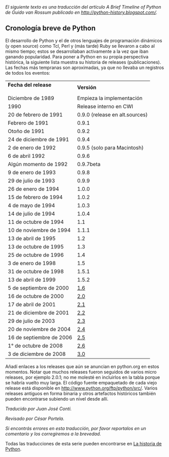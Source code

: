 <html><body><em>El siguiente texto es una traducción del artículo A Brief Timeline of Python de Guido van Rossum publicado en <a href="http://python-history.blogspot.com/" target="_blank">http://python-history.blogspot.com/</a>.</em><!--more-->

<h2>Cronología breve de Python</h2>

El desarrollo de Python y el de otros lenguajes de programación dinámicos (y open source) como Tcl, Perl y (más tarde) Ruby se llevaron a cabo al mismo tiempo; estos se desarrollaban activamente a la vez que iban ganando popularidad. Para poner a Python en su propia perspectiva histórica, la siguiente lista muestra su historia de releases (publicaciones). Las fechas más tempranas son aproximadas, ya que no llevaba un registros de todos los eventos:

<table border="0">

<tbody>

<tr>

<td><strong>Fecha del release

</strong></td>

<td><strong>Versión</strong></td>

</tr>

<!-- -->

<tr>

<td>Diciembre de 1989</td>

<td>Empieza la implementación</td>

</tr>

<!-- -->

<tr>

<td>1990</td>

<td>Release interno en CWI</td>

</tr>

<!-- -->

<tr>

<td>20 de febrero de 1991</td>

<td>0.9.0 (release en alt.sources)</td>

</tr>

<!-- -->

<tr>

<td>Febrero de 1991</td>

<td>0.9.1</td>

</tr>

<!-- -->

<tr>

<td>Otoño de 1991</td>

<td>0.9.2</td>

</tr>

<!-- -->

<tr>

<td>24 de diciembre de 1991</td>

<td>0.9.4</td>

</tr>

<!-- -->

<tr>

<td>2 de enero de 1992</td>

<td>0.9.5 (solo para Macintosh)</td>

</tr>

<!-- -->

<tr>

<td>6 de abril 1992</td>

<td>0.9.6</td>

</tr>

<!-- -->

<tr>

<td>Algún momento de 1992</td>

<td>0.9.7beta</td>

</tr>

<!-- -->

<tr>

<td>9 de enero de 1993</td>

<td>0.9.8</td>

</tr>

<!-- -->

<tr>

<td>29 de julio de 1993</td>

<td>0.9.9</td>

</tr>

<!-- -->

<tr>

<td>26 de enero de 1994</td>

<td>1.0.0</td>

</tr>

<!-- -->

<tr>

<td>15 de febrero de 1994</td>

<td>1.0.2</td>

</tr>

<!-- -->

<tr>

<td>4 de mayo de 1994</td>

<td>1.0.3</td>

</tr>

<!-- -->

<tr>

<td>14 de julio de 1994</td>

<td>1.0.4</td>

</tr>

<!-- -->

<tr>

<td>11 de octubre de 1994</td>

<td>1.1</td>

</tr>

<!-- -->

<tr>

<td>10 de noviembre de 1994</td>

<td>1.1.1</td>

</tr>

<!-- -->

<tr>

<td>13 de abril de 1995</td>

<td>1.2</td>

</tr>

<!-- -->

<tr>

<td>13 de octubre de 1995</td>

<td>1.3</td>

</tr>

<!-- -->

<tr>

<td>25 de octubre de 1996</td>

<td>1.4</td>

</tr>

<!-- -->

<tr>

<td>3 de enero de 1998</td>

<td>1.5</td>

</tr>

<!-- -->

<tr>

<td>31 de octubre de 1998</td>

<td>1.5.1</td>

</tr>

<!-- -->

<tr>

<td>13 de abril de 1999</td>

<td>1.5.2</td>

</tr>

<!-- -->

<tr>

<td>5 de septiembre de 2000</td>

<td><a href="http://www.python.org/download/releases/1.6/">1.6</a></td>

</tr>

<!-- -->

<tr>

<td>16 de octubre de 2000</td>

<td><a href="http://www.python.org/download/releases/2.0/">2.0</a></td>

</tr>

<!-- -->

<tr>

<td>17 de abril de 2001</td>

<td><a href="http://www.python.org/download/releases/2.1/">2.1</a></td>

</tr>

<!-- -->

<tr>

<td>21 de diciembre de 2001</td>

<td><a href="http://www.python.org/download/releases/2.2/">2.2</a></td>

</tr>

<!-- -->

<tr>

<td>29 de julio de 2003</td>

<td><a href="http://www.python.org/download/releases/2.3/">2.3</a></td>

</tr>

<!-- -->

<tr>

<td>20 de noviembre de 2004</td>

<td><a href="http://www.python.org/download/releases/2.4/">2.4</a></td>

</tr>

<!-- -->

<tr>

<td>16 de septiembre de 2006</td>

<td><a href="http://www.python.org/download/releases/2.5/">2.5</a></td>

</tr>

<!-- -->

<tr>

<td>1° de octubre de 2008</td>

<td><a href="http://www.python.org/download/releases/2.6/">2.6</a></td>

</tr>

<!-- -->

<tr>

<td>3 de diciembre de 2008</td>

<td><a href="http://www.python.org/download/releases/3.0/">3.0</a></td>

</tr>

</tbody></table>

Añadí enlaces a los releases que aún se anuncian en python.org en estos momentos. Notar que muchos releases fueron seguidos de varios micro releases, por ejemplo 2.0.1; no me molesté en incluirlos en la tabla porque se habría vuelto muy larga. El código fuente empaquetado de cada viejo release está disponible en http://www.python.org/ftp/python/src/. Varios releases antiguos en forma binaria y otros artefactos históricos también pueden encontrarse subiendo un nivel desde allí.

<em>Traducido por Juan José Conti.

Revisado por César Portela.

Si encontrás errores en esta traducción, por favor reportalos en un comentario y los corregiremos a la brevedad.</em>

Todas las traducciones de esta serie pueden encontrarse en <a href="/categoria/aprendiendo-python/historia/" target="_self">La historia de Python</a>.</body></html>